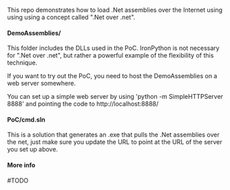 This repo demonstrates how to load .Net assemblies over the Internet using using using a concept called ".Net over .net".

#### DemoAssemblies/
This folder includes the DLLs used in the PoC.  IronPython is not necessary for ".Net over .net", but rather a powerful example of the flexibility of this technique.

If you want to try out the PoC, you need to host the DemoAssemblies on a web server somewhere.

You can set up a simple web server by using 'python -m SimpleHTTPServer 8888' and pointing the code to http://localhost:8888/

#### PoC/cmd.sln
This is a solution that generates an .exe that pulls the .Net assemblies over the net, just make sure you update the URL to point at the URL of the server you set up above.

#### More info
#TODO